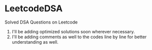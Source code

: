 # LeetcodeDSA
Solved DSA Questions on Leetcode 
1. I'll be adding optimized solutions soon wherever necessary.
2. I'll be adding comments as well to the codes line by line for better understanding as well.
